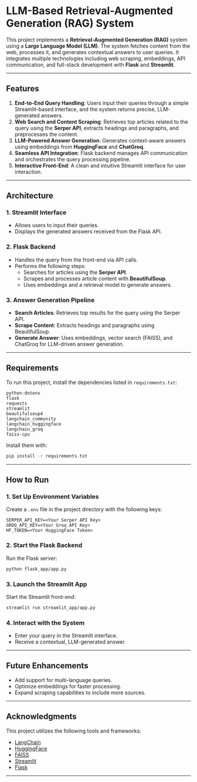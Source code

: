 
# LLM-Based Retrieval-Augmented Generation (RAG) System  

This project implements a **Retrieval-Augmented Generation (RAG)** system using a **Large Language Model (LLM)**. The system fetches content from the web, processes it, and generates contextual answers to user queries. It integrates multiple technologies including web scraping, embeddings, API communication, and full-stack development with **Flask** and **Streamlit**.

---

## Features  

1. **End-to-End Query Handling**: Users input their queries through a simple Streamlit-based interface, and the system returns precise, LLM-generated answers.  
2. **Web Search and Content Scraping**: Retrieves top articles related to the query using the **Serper API**, extracts headings and paragraphs, and preprocesses the content.  
3. **LLM-Powered Answer Generation**: Generates context-aware answers using embeddings from **HuggingFace** and **ChatGroq**.  
4. **Seamless API Integration**: Flask backend manages API communication and orchestrates the query processing pipeline.  
5. **Interactive Front-End**: A clean and intuitive Streamlit interface for user interaction.  

---

## Architecture  

### 1. **Streamlit Interface**  
- Allows users to input their queries.  
- Displays the generated answers received from the Flask API.  

### 2. **Flask Backend**  
- Handles the query from the front-end via API calls.  
- Performs the following steps:  
  - Searches for articles using the **Serper API**.  
  - Scrapes and processes article content with **BeautifulSoup**.  
  - Uses embeddings and a retrieval model to generate answers.  

### 3. **Answer Generation Pipeline**  
- **Search Articles**: Retrieves top results for the query using the Serper API.  
- **Scrape Content**: Extracts headings and paragraphs using BeautifulSoup.  
- **Generate Answer**: Uses embeddings, vector search (FAISS), and ChatGroq for LLM-driven answer generation.

---

## Requirements  

To run this project, install the dependencies listed in `requirements.txt`:  

```plaintext
python-dotenv
flask
requests
streamlit
beautifulsoup4
langchain_community
langchain_huggingface
langchain_groq
faiss-cpu
```

Install them with:  
```bash
pip install -r requirements.txt
```

---

## How to Run  

### 1. Set Up Environment Variables  
Create a `.env` file in the project directory with the following keys:  

```plaintext
SERPER_API_KEY=<Your Serper API Key>
GROQ_API_KEY=<Your Groq API Key>
HF_TOKEN=<Your HuggingFace Token>
```

### 2. Start the Flask Backend  
Run the Flask server:  
```bash
python flask_app/app.py
```

### 3. Launch the Streamlit App  
Start the Streamlit front-end:  
```bash
streamlit run streamlit_app/app.py
```

### 4. Interact with the System  
- Enter your query in the Streamlit interface.  
- Receive a contextual, LLM-generated answer.  

---

## Future Enhancements  

- Add support for multi-language queries.  
- Optimize embeddings for faster processing.  
- Expand scraping capabilities to include more sources.  

---

## Acknowledgments  

This project utilizes the following tools and frameworks:  
- [LangChain](https://langchain.com)  
- [HuggingFace](https://huggingface.co)  
- [FAISS](https://faiss.ai)  
- [Streamlit](https://streamlit.io)  
- [Flask](https://flask.palletsprojects.com)  

---
